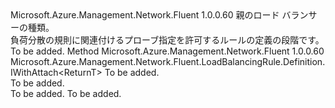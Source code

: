 <Type Name="IWithProbe&lt;ReturnT&gt;" FullName="Microsoft.Azure.Management.Network.Fluent.LoadBalancingRule.Definition.IWithProbe&lt;ReturnT&gt;">
  <TypeSignature Language="C#" Value="public interface IWithProbe&lt;ReturnT&gt;" />
  <TypeSignature Language="ILAsm" Value=".class public interface auto ansi abstract IWithProbe`1&lt;ReturnT&gt;" />
  <TypeSignature Language="DocId" Value="T:Microsoft.Azure.Management.Network.Fluent.LoadBalancingRule.Definition.IWithProbe`1" />
  <TypeSignature Language="VB.NET" Value="Public Interface IWithProbe(Of ReturnT)" />
  <TypeSignature Language="F#" Value="type IWithProbe&lt;'ReturnT&gt; = interface" />
  <AssemblyInfo>
    <AssemblyName>Microsoft.Azure.Management.Network.Fluent</AssemblyName>
    <AssemblyVersion>1.0.0.60</AssemblyVersion>
  </AssemblyInfo>
  <TypeParameters>
    <TypeParameter Name="ParentT" />
  </TypeParameters>
  <Interfaces />
  <Docs>
    <typeparam name="ReturnT">親のロード バランサーの種類。</typeparam>
    <summary>
            負荷分散の規則に関連付けるプローブ指定を許可するルールの定義の段階です。
            </summary>
    <remarks>To be added.</remarks>
  </Docs>
  <Members>
    <Member MemberName="WithProbe">
      <MemberSignature Language="C#" Value="public Microsoft.Azure.Management.Network.Fluent.LoadBalancingRule.Definition.IWithAttach&lt;ReturnT&gt; WithProbe (string name);" />
      <MemberSignature Language="ILAsm" Value=".method public hidebysig newslot virtual instance class Microsoft.Azure.Management.Network.Fluent.LoadBalancingRule.Definition.IWithAttach`1&lt;!ReturnT&gt; WithProbe(string name) cil managed" />
      <MemberSignature Language="DocId" Value="M:Microsoft.Azure.Management.Network.Fluent.LoadBalancingRule.Definition.IWithProbe`1.WithProbe(System.String)" />
      <MemberSignature Language="VB.NET" Value="Public Function WithProbe (name As String) As IWithAttach(Of ReturnT)" />
      <MemberSignature Language="F#" Value="abstract member WithProbe : string -&gt; Microsoft.Azure.Management.Network.Fluent.LoadBalancingRule.Definition.IWithAttach&lt;'ReturnT&gt;" Usage="iWithProbe.WithProbe name" />
      <MemberType>Method</MemberType>
      <AssemblyInfo>
        <AssemblyName>Microsoft.Azure.Management.Network.Fluent</AssemblyName>
        <AssemblyVersion>1.0.0.60</AssemblyVersion>
      </AssemblyInfo>
      <ReturnValue>
        <ReturnType>Microsoft.Azure.Management.Network.Fluent.LoadBalancingRule.Definition.IWithAttach&lt;ReturnT&gt;</ReturnType>
      </ReturnValue>
      <Parameters>
        <Parameter Name="name" Type="System.String" />
      </Parameters>
      <Docs>
        <param name="name">To be added.</param>
        <summary>To be added.</summary>
        <returns>To be added.</returns>
        <remarks>To be added.</remarks>
      </Docs>
    </Member>
  </Members>
</Type>